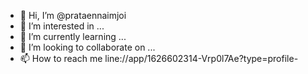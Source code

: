 - 👋 Hi, I’m @prataennaimjoi
- 👀 I’m interested in ...
- 🌱 I’m currently learning ...
- 💞️ I’m looking to collaborate on ...
- 📫 How to reach me line://app/1626602314-Vrp0l7Ae?type=profile-

<!---
prataennaimjoi/prataennaimjoi is a ✨ special ✨ repository because its `README.md` (this file) appears on your GitHub profile.
You can click the Preview link to take a look at your changes.
--->
